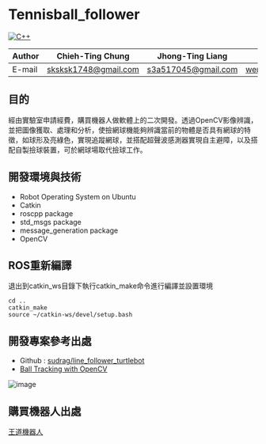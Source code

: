 # Tennisball_follower

[![C++](https://img.shields.io/badge/language-C%2B%2B-%23f34b7d.svg?style=plastic)](https://zh.wikipedia.org/wiki/C%2B%2B) 

Author|Chieh-Ting Chung|Jhong-Ting Liang|Zhi-Jia Wen|
|---|---|---|---|
|E-mail|sksksk1748@gmail.com|s3a517045@gmail.com|wengk99@gmail.com|



## 目的
經由實驗室申請經費，購買機器人做軟體上的二次開發。透過OpenCV影像辨識，並把圖像獲取、處理和分析，使撿網球機能夠辨識當前的物體是否具有網球的特徵，如球形及亮綠色，實現追蹤網球，並搭配超聲波感測器實現自主避障，以及搭配自製撿球裝置，可於網球場取代撿球工作。

## 開發環境與技術
* Robot Operating System on Ubuntu
* Catkin
* roscpp package
* std_msgs package
* message_generation package
* OpenCV

## ROS重新編譯
退出到catkin_ws目錄下執行catkin_make命令進行編譯並設置環境
```
cd ..
catkin_make
source ~/catkin-ws/devel/setup.bash
```

## 開發專案參考出處
* Github : [sudrag/line_follower_turtlebot](https://github.com/sudrag/line_follower_turtlebot)
* [Ball Tracking with OpenCV](https://www.pyimagesearch.com/2015/09/14/ball-tracking-with-opencv/)

![image](https://github.com/sksksk1748/Tennisball_follower/blob/master/ball-tracking-animated-02.gif)

## 購買機器人出處
[王道機器人](http://www.kinglyrobotics.com/about.html)


